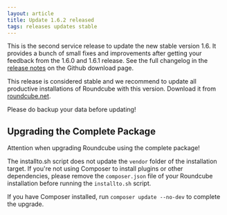 ```yaml
---
layout: article
title: Update 1.6.2 released
tags: releases updates stable
---
```

This is the second service release to update the new stable version 1.6.
It provides a bunch of small fixes and improvements after getting your feedback
from the 1.6.0 and 1.6.1 release. See the full changelog in the [release notes](https://github.com/roundcube/roundcubemail/releases/tag/1.6.2) on the Github download page.

This release is considered stable and we recommend to update all productive installations 
of Roundcube with this version. Download it from [roundcube.net](https://roundcube.net/download).

Please do backup your data before updating!

## Upgrading the Complete Package

Attention when upgrading Roundcube using the complete package!

The installto.sh script does not update the `vendor` folder of the installation target.
If you're not using Composer to install plugins or other dependencies, please remove the `composer.json`
file of your Roundcube installation before running the `installto.sh` script.

If you have Composer installed, run `composer update --no-dev` to complete the upgrade.
